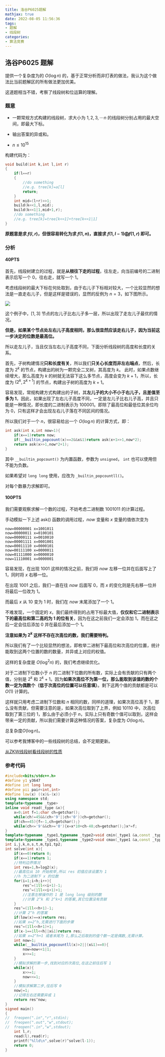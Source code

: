 ```yaml
---
title: 洛谷P6025题解
mathjax: true
date: 2022-08-05 11:56:36
tags:
- 题解
- 线段树
categories:
- 算法竞赛
---
```


## 洛谷P6025 题解

提供一个复杂度为的 $O(\log n)$ 的，基于正常分析而非打表的做法，我认为这个做法比当前题解区的所有做法更加优美。

这道题相当不错，考察了线段树和位运算的理解。

### 题意

- 一颗常规方式构建的线段树，求大小为 $1,2,3,\cdots n$ 的线段树分别占用的最大空间，即最大下标。

- 输出答案的异或和。
- $n\leq 10^{15}$

构建代码为：

```cpp
void build(int k,int l,int r)
{
	if(l==r)
	{
		//do something
		//e.g. tree[k]=a[l]
		return;
	}
	int mid=(l+r)>>1;
	build(k<<1,l,mid);
	build(k<<1|1,mid+1,r);
	//do something
	//e.g. tree[k]=tree[k<<1]+tree[k<<1|1]
}
```

**原题意是求 $f(l,r)$，但很容易转化为求 $f(1,n)$，直接求 $f(1,l-1)\bigoplus f(1,r)$ 即可。**

### 分析

#### 40PTS

首先，线段树建立的过程，就是**从根往下走的过程**，往左走，向当前编号的二进制表示后写一个 $0$，往右走，就写一个 $1$。

考虑线段树的最大下标在何处取到，由于右儿子下标相对较大，一个比较显然的想法是一直走右儿子，但是这样是错误的，显然的反例为 $n=3$，如下图所示。

![](https://cdn.luogu.com.cn/upload/image_hosting/7aesc0yg.png)

这个例子中，$[1,3]$ 节点的左儿子比右儿子多一层，所以出现了走左儿子最优的情况。

**但是，如果某个节点处左右儿子高度相同，那么很显然应该走右儿子，因为当前这一步决定的位数是最高位。**

所以走左儿子，当且仅当左右儿子高度不同，下面分析线段树的高度和长度的关系。

首先，子树构建情况**只和长度有关**，所以我们**只关心长度而非左右端点**，然后，长度为 $2^k$ 的节点，构建出的树为一颗完全二叉树，其高度为 $k$。 此时，如果点数继续增大，那么高度为 $k$ 的树就无法容下这么多节点，高度会变为 $k+1$，所以，长度为 $(2^k,2^{k+1}]$ 的节点，构建出子树的高度为 ${k+1}$。

容易发现，常规构建方式构建出的子树，其**左儿子的大小不小于右儿子，且差值至多为 1**，因此，如果出现了左右儿子高度不同，一定是左儿子比右儿子高，并且只能是一种情况，即长度的二进制表示为 $100001$。即除了最高位和最低位其余位均为 $0$，只有这样才会出现左右儿子落在不同区间的情况。

所以我们对于一个 $n$，很容易给出一个 $O(\log n)$ 的计算方式，即：

```cpp
int ask(int x,int now=1){
	if(x==1)return now;
	if(__builtin_popcount(x)==2&&x&1)return ask(x+1>>1,now*2);
	return ask(x>>1,now*2+1);	
}
```

其中 `__builtin_popcount()` 为内置函数，参数为 `unsigned`， `int` 也可以使用但不能为负数。

如果希望对 `long long` 使用，应改为 `_builtin_popcountll()`。

对每个数暴力求解即可。

#### 100PTS

我们需要观察求解一个数的过程，不妨考虑二进制数 $1001011$ 的计算过程。

手动模拟一下上述 $\operatorname{ask()}$ 函数的调用过程，$now$ 变量和 $x$ 变量的值依次变为 

```plain
now=00000001 x=1001011
now=00000011 x=0100101
now=00000111 x=0010010
now=00001111 x=0001001
now=00011110 x=0000101
now=00111100 x=0000011
now=01111000 x=0000010
now=11110001 x=0000001
```

容易发现，在出现 $1001$ 这样的情况之前，我们将 $now$ 左移一位并在后面写上了 $1$，同时将 $x$ 右移一位。

在出现 $1001$ 之后，我们一直在往 $now$ 后面写 $0$，而 $x$ 的变化则是先右移一位并将最后一位改为 $1$。

而最后 $x$ 从 $10$ 变为 $1$ 时，我们在 $now$ 末尾添加了一个 $1$。

不难发现，一个固定的 $x$，我们最终得到的占用下标最大值，**仅仅和它二进制表示下的最高位和第二高的为 $1$ 的位有关**，因为在这之前我们一定会添加 $1$，而在这之后一定会往后添加 $0$ 并在最后添加一个 $1$。

**注意如果为 $2^k$ 这样不存在次高位的数，我们需要特判。**

所以我们有了一个比较显然的想法，即枚举二进制下最高位和次高位的位置，统计能取到这两个位置的数的数量，并异或上对应的权值。

这样的复杂度是 $O(\log^2n)$ 的，我们考虑继续优化。

对于二进制下位数小于 $n$ 的二进制下位数的所有数，实际上会有贡献的只有两个值，分别是 $2^k$ 和 $2^k+1$。因为**如果次高位不为第一位，那么能取到该值的数的个数一定为偶数个（低于次高位的位置可以任意填）**。剩下这两个值的贡献都是可以 $O(1)$ 计算的。

这样就只用考虑二进制下位数和 $n$ 相同的数，同样的道理，如果次高位高于 $1$，那么没有贡献，但需要注意的是，如果次高位取到了上界，例如 $10110$ 中，次高位取到了第三位的 $1$，那么由于必须小于 $n$，实际上只有奇数个值可以取到，这样会带来一定的贡献，所以我们需要计算这种情况的答案，复杂度为 $O(\log n)$。

总复杂度$O(\log n)$。

可以参考我博客中的一些线段树的总结，会不定期更新。

[从ZKW线段树看线段树的性质](https://huanyp.cn/2022/08/04/%E4%BB%8EZKW%E7%BA%BF%E6%AE%B5%E6%A0%91%E7%9C%8B%E7%BA%BF%E6%AE%B5%E6%A0%91%E7%9A%84%E6%80%A7%E8%B4%A8/)

### 参考代码

```c++
#include<bits/stdc++.h>
#define y1 y3647
#define int long long
#define pii pair<int,int>
#define low(x) ((x)&-(x))
using namespace std;
template<typename _type>
inline void read(_type &x){
	x=0;int f=1;char ch=getchar();
	while(ch!=45&&(ch>'9'||ch<'0'))ch=getchar();
	if(ch==45){f=-1,ch=getchar();}
	while(ch<='9'&&ch>='0'){x=x*10+ch-48;ch=getchar();}x*=f;
}
template<typename _type1,typename _type2>void cmin(_type1 &a,const _type2 b){if(a>b)a=b;}
template<typename _type1,typename _type2>void cmax(_type1 &a,const _type2 b){if(a<b)a=b;} 
int i,j,k,n,s,t,m,tp1,tp2;
int solve(int x){
	if(x==0)return 0;
	if(x==1)return 1;
    //特判边界情况
	int res=1,h=log2(x);
    //最高位从 10 开始枚举,所以 res 初值应该设置为 1
    //h 为二进制下 x 的位数
	for(i=1;i<h;i++){
		res^=(1ll<<i+1)-1;
		res^=(1ll<<i+1)+1;
        //注意左移操作的 1 是 long long 级别的数
        //计算 2^k 和 2^k+1 的答案,其它位置没有贡献 
	}
	res^=(1ll<<h+1)-1;
    //计算 2^h 的答案
	if(low(x)==x)return res;
    //如果 x=2^h,无需进行下面的步骤
	res^=(1ll<<h+1)+1;
	if(x-1==1ll<<h||x&1)return res;
    //如果 x=2^h+1 或者末尾为 1,那么之后取到的值个数一定是偶数,无需计算。
	int now=1;
	while(__builtin_popcountll(x)>2||(x&1)==0){
		now=now<<1|1;
		x>>=1;
	}
    //模拟求解的第一步,找到对应的次高位,在这之前往后写 1
	while(x){
		x>>=1;
		now<<=1;
	}
    //模拟求解第二步,往后写 0
	now|=1;
    //记得左右还需要异或 1
	return res^now;
}
signed main()
{
// 	freopen(".in","r",stdin);
//	freopen(".out","w",stdout);
//	freopen(".in","w",stdout);
	int l,r;
	read(l),read(r);
	printf("%lld\n",solve(r)^solve(l-1));
	return 0;
}


```



